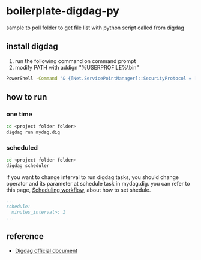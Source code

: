 # boilerplate-digdag-py

sample to poll folder to get file list with python script called from digdag

## install digdag

1. run the following command on command prompt
2. modify PATH with addign "%USERPROFILE%\bin"

```sh
PowerShell -Command "& {[Net.ServicePointManager]::SecurityProtocol = [Net.SecurityProtocolType]::TLS12; mkdir -Force $env:USERPROFILE\bin; Invoke-WebRequest http://dl.digdag.io/digdag-latest.jar -OutFile $env:USERPROFILE\bin\digdag.bat}"
```

## how to run

### one time
  
```sh
cd <project folder folder>
digdag run mydag.dig
```

### scheduled
  
```sh
cd <project folder folder>
digdag scheduler
```

if you want to change interval to run digdag tasks, you should change operator and its parameter at schedule task in mydag.dig. you can refer to this page, [Scheduling workflow](https://docs.digdag.io/scheduling_workflow.html), about how to set shedule.

```yaml
...
schedule:
  minutes_interval>: 1
...
```

## reference
- [Digdag official document](https://docs.digdag.io/index.html)